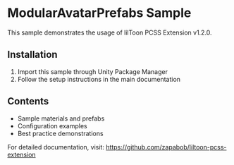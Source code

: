 ﻿# ModularAvatarPrefabs Sample

This sample demonstrates the usage of lilToon PCSS Extension v1.2.0.

## Installation

1. Import this sample through Unity Package Manager
2. Follow the setup instructions in the main documentation

## Contents

- Sample materials and prefabs
- Configuration examples
- Best practice demonstrations

For detailed documentation, visit: https://github.com/zapabob/liltoon-pcss-extension
